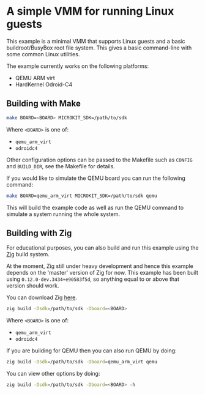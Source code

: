 # A simple VMM for running Linux guests

This example is a minimal VMM that supports Linux guests and a basic
buildroot/BusyBox root file system. This gives a basic command-line with some
common Linux utilities.

The example currently works on the following platforms:
* QEMU ARM virt
* HardKernel Odroid-C4

## Building with Make

```sh
make BOARD=<BOARD> MICROKIT_SDK=/path/to/sdk
```

Where `<BOARD>` is one of:
* `qemu_arm_virt`
* `odroidc4`

Other configuration options can be passed to the Makefile such as `CONFIG`
and `BUILD_DIR`, see the Makefile for details.

If you would like to simulate the QEMU board you can run the following command:
```sh
make BOARD=qemu_arm_virt MICROKIT_SDK=/path/to/sdk qemu
```

This will build the example code as well as run the QEMU command to simulate a
system running the whole system.

## Building with Zig

For educational purposes, you can also build and run this example using the
[Zig](https://ziglang.org/) build system.

At the moment, Zig still under heavy development and hence this example depends
on the 'master' version of Zig for now. This example has been built using
`0.12.0-dev.3434+e90583f5d`, so anything equal to or above that version should work.

You can download Zig [here](https://ziglang.org/download/).

```sh
zig build -Dsdk=/path/to/sdk -Dboard=<BOARD>
```

Where `<BOARD>` is one of:
* `qemu_arm_virt`
* `odroidc4`

If you are building for QEMU then you can also run QEMU by doing:
```sh
zig build -Dsdk=/path/to/sdk -Dboard=qemu_arm_virt qemu
```

You can view other options by doing:
```sh
zig build -Dsdk=/path/to/sdk -Dboard=<BOARD> -h
```

